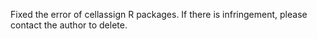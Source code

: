 Fixed the error of cellassign R packages.
If there is infringement, please contact the author to delete.

